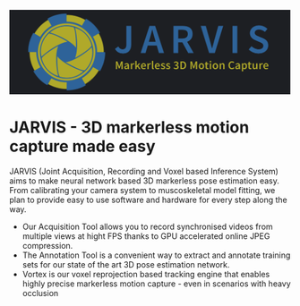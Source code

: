 ![](banner.png)

# JARVIS - 3D markerless motion capture made easy
JARVIS (Joint Acquisition, Recording and Voxel based Inference System) aims to make neural network based 3D markerless pose estimation easy. From calibrating your 
camera system to muscoskeletal model fitting, we plan to provide easy to use software and hardware for every step along the way. 
 - Our Acquisition Tool allows you to record synchronised videos from multiple views at hight FPS thanks to GPU accelerated online JPEG compression. 
 - The Annotation Tool is a convenient way to extract and annotate training sets for our state of the art 3D pose estimation network. 
 - Vortex is our voxel reprojection based tracking engine that enables highly precise markerless motion capture - even in scenarios with heavy occlusion
